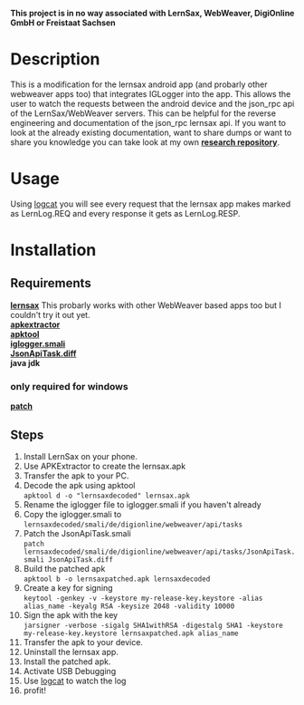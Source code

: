 **This project is in no way associated with LernSax, WebWeaver, DigiOnline GmbH or Freistaat Sachsen**

# Description
This is a modification for the lernsax android app (and probarly other webweaver apps too) that integrates IGLogger into the app. 
This allows the user to watch the requests between the android device and the json_rpc api of the LernSax/WebWeaver servers. 
This can be helpful for the reverse engineering and documentation of the json_rpc lernsax api. 
If you want to look at the already existing documentation, want to share dumps or want to share you knowledge you can take look at my own **[research repository](https://github.com/TKFRvisionOfficial/lernsax-webweaver-api-research)**.

# Usage
Using [logcat](https://developer.android.com/studio/command-line/logcat) you will see every request that the lernsax app makes marked as LernLog.REQ and every response it gets as LernLog.RESP.

# Installation

## Requirements
**[lernsax](https://play.google.com/store/apps/details?id=de.digionline.webweaverlernsax)**
This probarly works with other WebWeaver based apps too but I couldn't try it out yet.<br>
**[apkextractor](https://play.google.com/store/apps/details?id=com.ext.ui)**<br>
**[apktool](https://ibotpeaches.github.io/Apktool/)**<br>
**[iglogger.smali](https://raw.githubusercontent.com/b3nn/IGLogger/master/iglogger_for_APKTOOLv2.smali)**<br>
**[JsonApiTask.diff](https://raw.githubusercontent.com/TKFRvisionOfficial/lernsax-webweaver-iglogger/main/JsonApiTask.diff)**<br>
**java jdk**
### only required for windows
**[patch](http://gnuwin32.sourceforge.net/downlinks/patch-bin-zip.php)**


## Steps
1. Install LernSax on your phone.
2. Use APKExtractor to create the lernsax.apk
3. Transfer the apk to your PC.
4. Decode the apk using apktool<br>
``apktool d -o "lernsaxdecoded" lernsax.apk``
5. Rename the iglogger file to iglogger.smali if you haven't already
6. Copy the iglogger.smali to ``lernsaxdecoded/smali/de/digionline/webweaver/api/tasks``
7. Patch the JsonApiTask.smali<br>
``patch lernsaxdecoded/smali/de/digionline/webweaver/api/tasks/JsonApiTask.smali JsonApiTask.diff``
8. Build the patched apk<br>
``apktool b -o lernsaxpatched.apk lernsaxdecoded``
9. Create a key for signing<br>
``keytool -genkey -v -keystore my-release-key.keystore -alias alias_name -keyalg RSA -keysize 2048 -validity 10000``
10. Sign the apk with the key<br>
``jarsigner -verbose -sigalg SHA1withRSA -digestalg SHA1 -keystore my-release-key.keystore lernsaxpatched.apk alias_name``
11. Transfer the apk to your device.
12. Uninstall the lernsax app.
13. Install the patched apk.
14. Activate USB Debugging
15. Use [logcat](https://developer.android.com/studio/command-line/logcat) to watch the log
16. profit!
